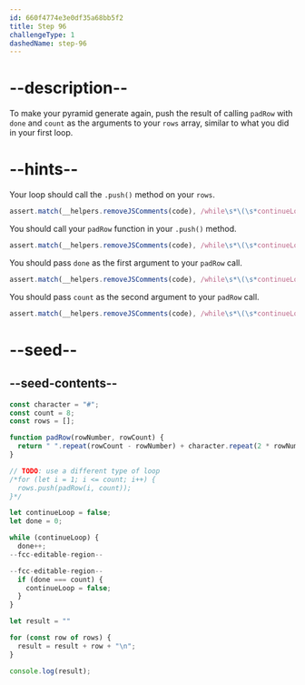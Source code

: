 ```yaml
---
id: 660f4774e3e0df35a68bb5f2
title: Step 96
challengeType: 1
dashedName: step-96
---
```


# --description--

To make your pyramid generate again, push the result of calling `padRow` with `done` and `count` as the arguments to your `rows` array, similar to what you did in your first loop.

# --hints--

Your loop should call the `.push()` method on your `rows`.

```js
assert.match(__helpers.removeJSComments(code), /while\s*\(\s*continueLoop\s*\)\s*\{\s*done\+\+;\s*rows\.push\(/);
```

You should call your `padRow` function in your `.push()` method.

```js
assert.match(__helpers.removeJSComments(code), /while\s*\(\s*continueLoop\s*\)\s*\{\s*done\+\+;\s*rows\.push\(\s*padRow\(/);
```

You should pass `done` as the first argument to your `padRow` call.

```js
assert.match(__helpers.removeJSComments(code), /while\s*\(\s*continueLoop\s*\)\s*\{\s*done\+\+;\s*rows\.push\(\s*padRow\(\s*done/);
```

You should pass `count` as the second argument to your `padRow` call.

```js
assert.match(__helpers.removeJSComments(code), /while\s*\(\s*continueLoop\s*\)\s*\{\s*done\+\+;\s*rows\.push\(\s*padRow\(\s*done\s*,\s*count\s*\)/);
```

# --seed--

## --seed-contents--

```js
const character = "#";
const count = 8;
const rows = [];

function padRow(rowNumber, rowCount) {
  return " ".repeat(rowCount - rowNumber) + character.repeat(2 * rowNumber - 1) + " ".repeat(rowCount - rowNumber);
}

// TODO: use a different type of loop
/*for (let i = 1; i <= count; i++) {
  rows.push(padRow(i, count));
}*/

let continueLoop = false;
let done = 0;

while (continueLoop) {
  done++;
--fcc-editable-region--

--fcc-editable-region--
  if (done === count) {
    continueLoop = false;
  } 
}

let result = ""

for (const row of rows) {
  result = result + row + "\n";
}

console.log(result);
```
